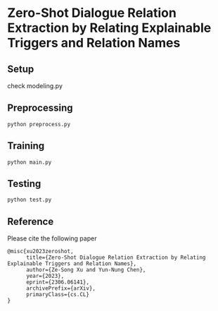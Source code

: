 # Zero-Shot Dialogue Relation Extraction by Relating Explainable Triggers and Relation Names

## Setup 
check modeling.py

## Preprocessing
```shell
python preprocess.py
```

## Training
```shell
python main.py
```

## Testing
```shell
python test.py
```

## Reference
Please cite the following paper
```shell
@misc{xu2023zeroshot,
      title={Zero-Shot Dialogue Relation Extraction by Relating Explainable Triggers and Relation Names}, 
      author={Ze-Song Xu and Yun-Nung Chen},
      year={2023},
      eprint={2306.06141},
      archivePrefix={arXiv},
      primaryClass={cs.CL}
}
```
